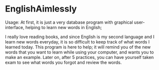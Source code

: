 # EnglishAimlessly

Usage:
  At first, it is just a very database program with graphical user-interface, helping to learn new words in English;
  
  I really love reading books, and since English is my second language and I learn new words everyday, it is so difficult to keep track of what words I learned today. This program is here to help; it will remind you of the new words that you want to learn while using your computer, and wants you to make an example. Later on, after 5 practices, you can have yourself taken exam to see what words you forgot and review the words.

